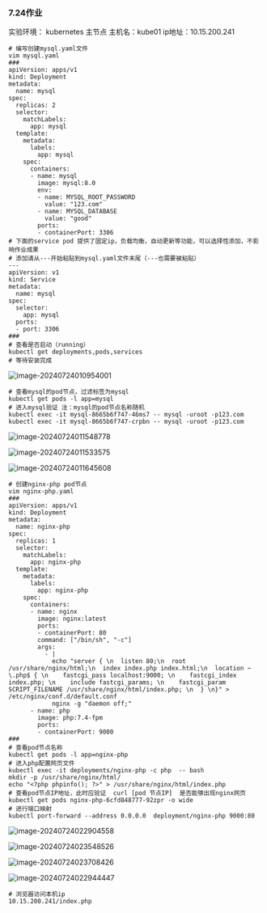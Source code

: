 ### 7.24作业

实验环境：
		kubernetes 主节点
		主机名：kube01
		ip地址：10.15.200.241

```shell
# 编写创建mysql.yaml文件
vim mysql.yaml
###
apiVersion: apps/v1
kind: Deployment
metadata:
  name: mysql
spec:
  replicas: 2
  selector:
    matchLabels:
      app: mysql
  template:
    metadata:
      labels:
        app: mysql
    spec:
      containers:
      - name: mysql
        image: mysql:8.0
        env:
        - name: MYSQL_ROOT_PASSWORD
          value: "123.com"
        - name: MYSQL_DATABASE
          value: "good"
        ports:
        - containerPort: 3306
# 下面的service pod 提供了固定ip，负载均衡，自动更新等功能，可以选择性添加，不影响作业成果
# 添加请从---开始粘贴到mysql.yaml文件末尾（---也需要被粘贴）
---
apiVersion: v1
kind: Service
metadata:
  name: mysql
spec:
  selector:
    app: mysql
  ports:
  - port: 3306
###
# 查看是否启动（running）
kubectl get deployments,pods,services
# 等待安装完成
```

 ![image-20240724010954001](https://gitee.com/zhaojiedong/img/raw/master/image-20240724010954001.png)

```shell
# 查看mysql的pod节点，过滤标签为mysql
kubectl get pods -l app=mysql
# 进入mysql验证 注：mysql的pod节点名称随机
kubectl exec -it mysql-8665b6f747-46ms7 -- mysql -uroot -p123.com
kubectl exec -it mysql-8665b6f747-crpbn -- mysql -uroot -p123.com
```

 ![image-20240724011548778](https://gitee.com/zhaojiedong/img/raw/master/image-20240724011548778.png)

 ![image-20240724011533575](https://gitee.com/zhaojiedong/img/raw/master/image-20240724011533575.png)

 ![image-20240724011645608](https://gitee.com/zhaojiedong/img/raw/master/image-20240724011645608.png)

```shell
# 创建nginx-php pod节点
vim nginx-php.yaml
###
apiVersion: apps/v1
kind: Deployment
metadata:
  name: nginx-php
spec:
  replicas: 1
  selector:
    matchLabels:
      app: nginx-php
  template:
    metadata:
      labels:
        app: nginx-php
    spec:
      containers:
      - name: nginx
        image: nginx:latest
        ports:
        - containerPort: 80
        command: ["/bin/sh", "-c"]
        args:
          - |
            echo "server { \n  listen 80;\n  root /usr/share/nginx/html;\n  index index.php index.html;\n  location ~ \.php$ { \n    fastcgi_pass localhost:9000; \n    fastcgi_index index.php; \n    include fastcgi_params; \n    fastcgi_param SCRIPT_FILENAME /usr/share/nginx/html/index.php; \n  } \n}" > /etc/nginx/conf.d/default.conf
            nginx -g "daemon off;"
      - name: php
        image: php:7.4-fpm
        ports:
        - containerPort: 9000
###
# 查看pod节点名称
kubectl get pods -l app=nginx-php
# 进入php配置网页文件
kubectl exec -it deployments/nginx-php -c php  -- bash
mkdir -p /usr/share/nginx/html/
echo "<?php phpinfo(); ?>" > /usr/share/nginx/html/index.php
# 查看pod节点IP地址，此时应验证  curl [pod 节点IP]  是否能够出现nginx网页
kubectl get pods nginx-php-6cfd848777-92zpr -o wide
# 进行端口映射
kubectl port-forward --address 0.0.0.0  deployment/nginx-php 9000:80
```

 ![image-20240724022904558](https://gitee.com/zhaojiedong/img/raw/master/image-20240724022904558.png)

![image-20240724023548526](https://gitee.com/zhaojiedong/img/raw/master/image-20240724023548526.png)

 ![image-20240724023708426](https://gitee.com/zhaojiedong/img/raw/master/image-20240724023708426.png)

![image-20240724022944447](https://gitee.com/zhaojiedong/img/raw/master/image-20240724022944447.png)

```shell
# 浏览器访问本机ip
10.15.200.241/index.php
```

